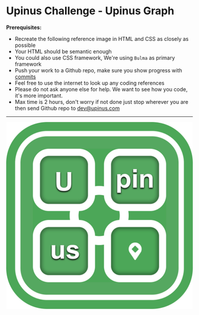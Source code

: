 # Upinus Challenge - Upinus Graph

**Prerequisites:**
- Recreate the following reference image in HTML and CSS as closely as possible
- Your HTML should be semantic enough
- You could also use CSS framework, We're using `Bulma` as primary framework
- Push your work to a Github repo, make sure you show progress with [commits](https://www.conventionalcommits.org/en/v1.0.0/)
- Feel free to use the internet to look up any coding references
- Please do not ask anyone else for help. We want to see how you code, it's more important.
- Max time is 2 hours, don't worry if not done just stop wherever you are then send Github repo to dev@upinus.com

---

![Upinus Graph](./expectation.jpg)
